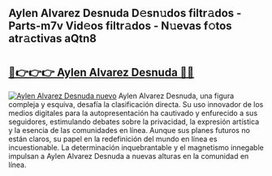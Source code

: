 ## Aylen Alvarez Desnuda D𝚎sn𝚞dos filtr𝚊dos - Parts-m7v Vid𝚎os filtr𝚊dos - N𝚞evas f𝚘tos atr𝚊ctivas aQtn8

# <h2><a href="http://mbbxsgm.tromn.icu/?c=Aylen+Alvarez+Desnuda">🔗👉👉👉 Aylen Alvarez Desnuda 🔗🔗</a></h2>

[![Aylen Alvarez Desnuda nuevo](https://i.imgur.com/pEAQMta.gif)](http://mbbxsgm.tromn.icu/?c=Aylen+Alvarez+Desnuda)
Aylen Alvarez Desnuda, una figura compleja y esquiva, desafía la clasificación directa. Su uso innovador de los medios digitales para la autopresentación ha cautivado y enfurecido a sus seguidores, estimulando debates sobre la privacidad, la expresión artística y la esencia de las comunidades en línea. Aunque sus planes futuros no están claros, su papel en la redefinición del mundo en línea es incuestionable. La determinación inquebrantable y el magnetismo innegable impulsan a Aylen Alvarez Desnuda a nuevas alturas en la comunidad en línea.
